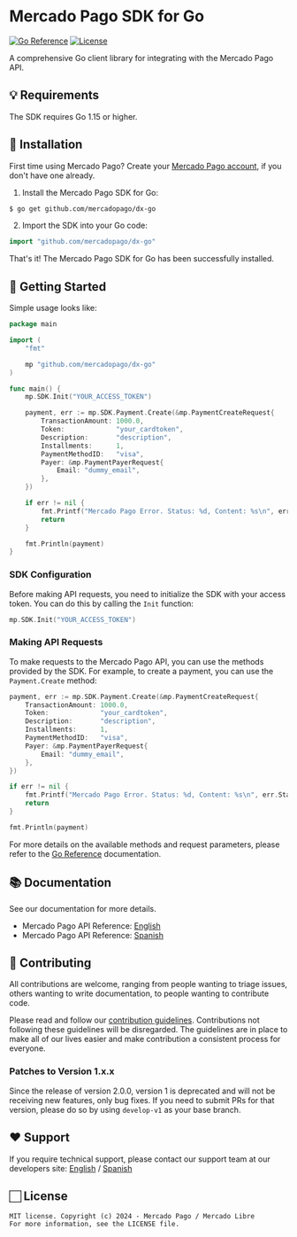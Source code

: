 # Mercado Pago SDK for Go

[![Go Reference](https://pkg.go.dev/badge/github.com/mercadopago/dx-go.svg)](https://pkg.go.dev/github.com/mercadopago/dx-go)
[![License](https://img.shields.io/apm/l/vim-mode)](https://github.com/mercadopago/sdk-go)

A comprehensive Go client library for integrating with the Mercado Pago API.

## 💡 Requirements

The SDK requires Go 1.15 or higher.

## 📲 Installation

First time using Mercado Pago? Create your [Mercado Pago account](https://www.mercadopago.com), if you don't have one already.

1. Install the Mercado Pago SDK for Go:
```sh
$ go get github.com/mercadopago/dx-go
```

2. Import the SDK into your Go code:

```go
import "github.com/mercadopago/dx-go"
```

That's it! The Mercado Pago SDK for Go has been successfully installed.

## 🌟 Getting Started

Simple usage looks like:

```go
package main

import (
	"fmt"

	mp "github.com/mercadopago/dx-go"
)

func main() {
	mp.SDK.Init("YOUR_ACCESS_TOKEN")

	payment, err := mp.SDK.Payment.Create(&mp.PaymentCreateRequest{
		TransactionAmount: 1000.0,
		Token:             "your_cardtoken",
		Description:       "description",
		Installments:      1,
		PaymentMethodID:   "visa",
		Payer: &mp.PaymentPayerRequest{
			Email: "dummy_email",
		},
	})

	if err != nil {
		fmt.Printf("Mercado Pago Error. Status: %d, Content: %s\n", err.Status, err.Content)
		return
	}

	fmt.Println(payment)
}
```

### SDK Configuration

Before making API requests, you need to initialize the SDK with your access token. You can do this by calling the `Init` function:

```go
mp.SDK.Init("YOUR_ACCESS_TOKEN")
```

### Making API Requests

To make requests to the Mercado Pago API, you can use the methods provided by the SDK. For example, to create a payment, you can use the `Payment.Create` method:

```go
payment, err := mp.SDK.Payment.Create(&mp.PaymentCreateRequest{
	TransactionAmount: 1000.0,
	Token:             "your_cardtoken",
	Description:       "description",
	Installments:      1,
	PaymentMethodID:   "visa",
	Payer: &mp.PaymentPayerRequest{
		Email: "dummy_email",
	},
})

if err != nil {
	fmt.Printf("Mercado Pago Error. Status: %d, Content: %s\n", err.Status, err.Content)
	return
}

fmt.Println(payment)
```

For more details on the available methods and request parameters, please refer to the [Go Reference](https://pkg.go.dev/github.com/mercadopago/dx-go) documentation.

## 📚 Documentation

See our documentation for more details.

- Mercado Pago API Reference: [English](https://www.mercadopago.com/developers/en/guides)
- Mercado Pago API Reference: [Spanish](https://www.mercadopago.com/developers/es/guides)

## 🤝 Contributing

All contributions are welcome, ranging from people wanting to triage issues, others wanting to write documentation, to people wanting to contribute code.

Please read and follow our [contribution guidelines](CONTRIBUTING.md). Contributions not following these guidelines will be disregarded. The guidelines are in place to make all of our lives easier and make contribution a consistent process for everyone.

### Patches to Version 1.x.x

Since the release of version 2.0.0, version 1 is deprecated and will not be receiving new features, only bug fixes. If you need to submit PRs for that version, please do so by using `develop-v1` as your base branch.

## ❤️ Support

If you require technical support, please contact our support team at our developers site: [English](https://www.mercadopago.com/developers/en/support/center/contact) / [Spanish](https://www.mercadopago.com/developers/es/support/center/contact)

## 🏻 License

```
MIT license. Copyright (c) 2024 - Mercado Pago / Mercado Libre 
For more information, see the LICENSE file.
```
